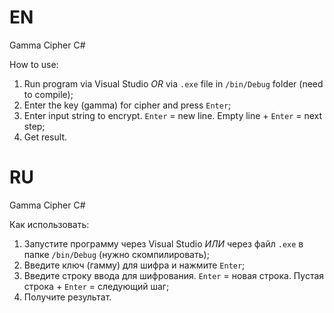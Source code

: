 # EN
Gamma Cipher C#

How to use: 
1. Run program via Visual Studio *OR* via `.exe` file in `/bin/Debug` folder (need to compile);
2. Enter the key (gamma) for cipher and press `Enter`;
3. Enter input string to encrypt. `Enter` = new line. Empty line + `Enter` = next step;
4. Get result.

# RU
Gamma Cipher C#

Как использовать:
1. Запустите программу через Visual Studio *ИЛИ* через файл `.exe` в папке `/bin/Debug` (нужно скомпилировать);
2. Введите ключ (гамму) для шифра и нажмите `Enter`;
3. Введите строку ввода для шифрования. `Enter` = новая строка. Пустая строка + `Enter` = следующий шаг;
4. Получите результат.
